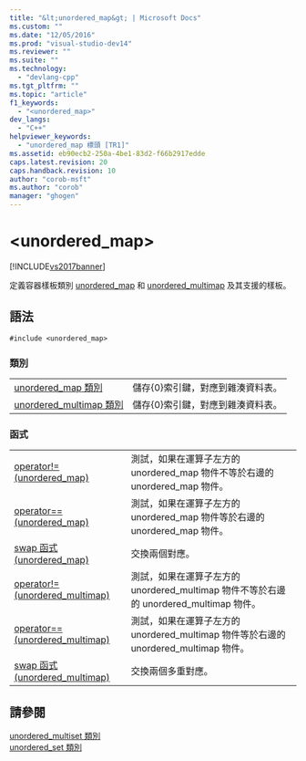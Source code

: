 ```yaml
---
title: "&lt;unordered_map&gt; | Microsoft Docs"
ms.custom: ""
ms.date: "12/05/2016"
ms.prod: "visual-studio-dev14"
ms.reviewer: ""
ms.suite: ""
ms.technology: 
  - "devlang-cpp"
ms.tgt_pltfrm: ""
ms.topic: "article"
f1_keywords: 
  - "<unordered_map>"
dev_langs: 
  - "C++"
helpviewer_keywords: 
  - "unordered_map 標頭 [TR1]"
ms.assetid: eb90ecb2-250a-4be1-83d2-f66b2917edde
caps.latest.revision: 20
caps.handback.revision: 10
author: "corob-msft"
ms.author: "corob"
manager: "ghogen"
---
```

# &lt;unordered_map&gt;
[!INCLUDE[vs2017banner](../assembler/inline/includes/vs2017banner.md)]

定義容器樣板類別 [unordered\_map](../standard-library/unordered-map-class.md) 和 [unordered\_multimap](../standard-library/unordered-multimap-class.md) 及其支援的樣板。  
  
## 語法  
  
```  
#include <unordered_map>  
```  
  
### 類別  
  
|||  
|-|-|  
|[unordered\_map 類別](../standard-library/unordered-map-class.md)|儲存{0}索引鍵，對應到雜湊資料表。|  
|[unordered\_multimap 類別](../standard-library/unordered-multimap-class.md)|儲存{0}索引鍵，對應到雜湊資料表。|  
  
### 函式  
  
|||  
|-|-|  
|[operator\!\= \(unordered\_map\)](../Topic/operator!=%20\(unordered_map\).md)|測試，如果在運算子左方的 unordered\_map 物件不等於右邊的 unordered\_map 物件。|  
|[operator\=\= \(unordered\_map\)](../Topic/operator==%20\(unordered_map\).md)|測試，如果在運算子左方的 unordered\_map 物件等於右邊的 unordered\_map 物件。|  
|[swap 函式 \(unordered\_map\)](../Topic/swap%20Function%20\(unordered_map\).md)|交換兩個對應。|  
|[operator\!\= \(unordered\_multimap\)](../Topic/operator!=%20\(unordered_multimap\).md)|測試，如果在運算子左方的 unordered\_multimap 物件不等於右邊的 unordered\_multimap 物件。|  
|[operator\=\= \(unordered\_multimap\)](../Topic/operator==%20\(unordered_multimap\).md)|測試，如果在運算子左方的 unordered\_multimap 物件等於右邊的 unordered\_multimap 物件。|  
|[swap 函式 \(unordered\_multimap\)](../Topic/swap%20Function%20\(unordered_multimap\).md)|交換兩個多重對應。|  
  
## 請參閱  
 [unordered\_multiset 類別](../standard-library/unordered-multiset-class.md)   
 [unordered\_set 類別](../standard-library/unordered-set-class.md)